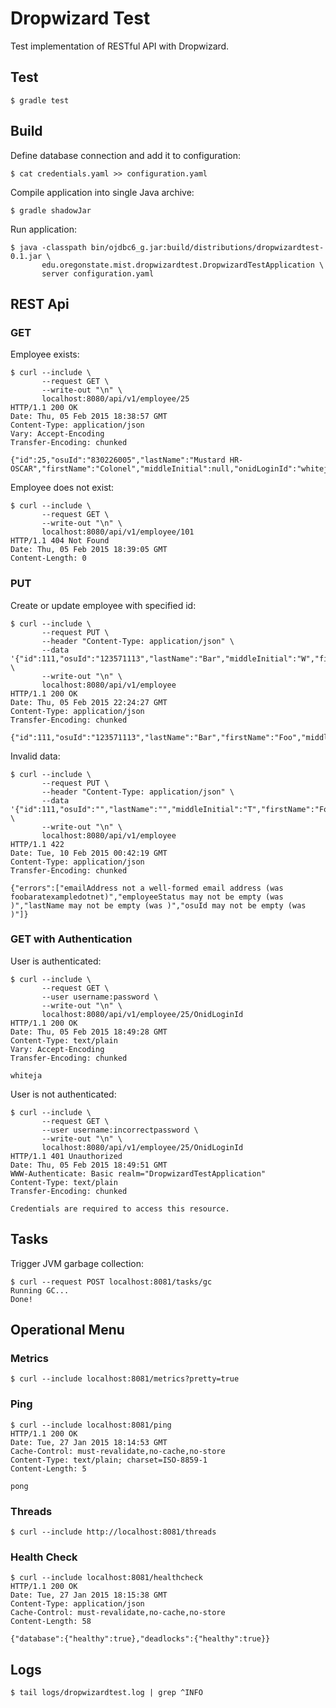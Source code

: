 # Dropwizard Test

Test implementation of RESTful API with Dropwizard.


## Test

    $ gradle test


## Build

Define database connection and add it to configuration:

    $ cat credentials.yaml >> configuration.yaml

Compile application into single Java archive:

    $ gradle shadowJar

Run application:

    $ java -classpath bin/ojdbc6_g.jar:build/distributions/dropwizardtest-0.1.jar \
           edu.oregonstate.mist.dropwizardtest.DropwizardTestApplication \
           server configuration.yaml


## REST Api

### GET

Employee exists:

    $ curl --include \
           --request GET \
           --write-out "\n" \
           localhost:8080/api/v1/employee/25
    HTTP/1.1 200 OK
    Date: Thu, 05 Feb 2015 18:38:57 GMT
    Content-Type: application/json
    Vary: Accept-Encoding
    Transfer-Encoding: chunked
    
    {"id":25,"osuId":"830226005","lastName":"Mustard HR-OSCAR","firstName":"Colonel","middleInitial":null,"onidLoginId":"whiteja","emailAddress":"cedenoj@onid.oregonstate.edu","employeeStatus":"A"}

Employee does not exist:

    $ curl --include \
           --request GET \
           --write-out "\n" \
           localhost:8080/api/v1/employee/101
    HTTP/1.1 404 Not Found
    Date: Thu, 05 Feb 2015 18:39:05 GMT
    Content-Length: 0

### PUT

Create or update employee with specified id:

    $ curl --include \
           --request PUT \
           --header "Content-Type: application/json" \
           --data '{"id":111,"osuId":"123571113","lastName":"Bar","middleInitial":"W","firstName":"Foo","onidLoginId":"foobar","emailAddress":"foobar@example.com","employeeStatus":"A"}' \
           --write-out "\n" \
           localhost:8080/api/v1/employee
    HTTP/1.1 200 OK
    Date: Thu, 05 Feb 2015 22:24:27 GMT
    Content-Type: application/json
    Transfer-Encoding: chunked
    
    {"id":111,"osuId":"123571113","lastName":"Bar","firstName":"Foo","middleInitial":"W","onidLoginId":"foobar","emailAddress":"foobar@example.com","employeeStatus":"A"}

Invalid data:

    $ curl --include \
           --request PUT \
           --header "Content-Type: application/json" \
           --data '{"id":111,"osuId":"","lastName":"","middleInitial":"T","firstName":"Foo","onidLoginId":"foobar","emailAddress":"foobaratexampledotnet","employeeStatus":""}' \
           --write-out "\n" \
           localhost:8080/api/v1/employee
    HTTP/1.1 422
    Date: Tue, 10 Feb 2015 00:42:19 GMT
    Content-Type: application/json
    Transfer-Encoding: chunked
    
    {"errors":["emailAddress not a well-formed email address (was foobaratexampledotnet)","employeeStatus may not be empty (was )","lastName may not be empty (was )","osuId may not be empty (was )"]}


### GET with Authentication

User is authenticated:

    $ curl --include \
           --request GET \
           --user username:password \
           --write-out "\n" \
           localhost:8080/api/v1/employee/25/OnidLoginId
    HTTP/1.1 200 OK
    Date: Thu, 05 Feb 2015 18:49:28 GMT
    Content-Type: text/plain
    Vary: Accept-Encoding
    Transfer-Encoding: chunked
    
    whiteja

User is not authenticated:

    $ curl --include \
           --request GET \
           --user username:incorrectpassword \
           --write-out "\n" \
           localhost:8080/api/v1/employee/25/OnidLoginId
    HTTP/1.1 401 Unauthorized
    Date: Thu, 05 Feb 2015 18:49:51 GMT
    WWW-Authenticate: Basic realm="DropwizardTestApplication"
    Content-Type: text/plain
    Transfer-Encoding: chunked
    
    Credentials are required to access this resource.


## Tasks

Trigger JVM garbage collection:

    $ curl --request POST localhost:8081/tasks/gc
    Running GC...
    Done!


## Operational Menu

### Metrics

    $ curl --include localhost:8081/metrics?pretty=true
    
### Ping

    $ curl --include localhost:8081/ping
    HTTP/1.1 200 OK
    Date: Tue, 27 Jan 2015 18:14:53 GMT
    Cache-Control: must-revalidate,no-cache,no-store
    Content-Type: text/plain; charset=ISO-8859-1
    Content-Length: 5
    
    pong

### Threads

    $ curl --include http://localhost:8081/threads

### Health Check

    $ curl --include localhost:8081/healthcheck
    HTTP/1.1 200 OK
    Date: Tue, 27 Jan 2015 18:15:38 GMT
    Content-Type: application/json
    Cache-Control: must-revalidate,no-cache,no-store
    Content-Length: 58
    
    {"database":{"healthy":true},"deadlocks":{"healthy":true}}

## Logs

    $ tail logs/dropwizardtest.log | grep ^INFO
